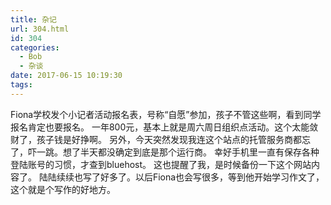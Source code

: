 ```yaml
---
title: 杂记
url: 304.html
id: 304
categories:
  - Bob
  - 杂谈
date: 2017-06-15 10:19:30
tags:
---
```


Fiona学校发个小记者活动报名表，号称“自愿”参加，孩子不管这些啊，看到同学报名肯定也要报名。 一年800元，基本上就是周六周日组织点活动。这个太能敛财了，孩子钱是好挣啊。 另外，今天突然发现我连这个站点的托管服务商都忘了，吓一跳。想了半天都没确定到底是那个运行商。 幸好手机里一直有保存各种登陆账号的习惯，才查到bluehost。 这也提醒了我，是时候备份一下这个网站内容了。 陆陆续续也写了好多了。以后Fiona也会写很多，等到他开始学习作文了，这个就是个写作的好地方。